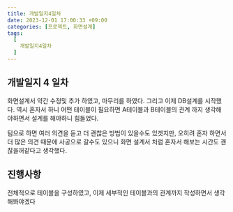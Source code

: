 ```yaml
---
title: 개발일지4일차
date: 2023-12-01 17:00:33 +09:00
categories: [프로젝트, 화면설계]
tags:
  [
    개발일지4일차
  ]
---
```


## 개발일지 4 일차
<p>화면설계서 약간 수정및 추가 하였고, 마무리를 하였다. 그리고 이제 DB설계를 시작했다. 역시 혼자서 하니 어떤 테이블이 필요하면 A테이블과 B테이블의 관계 까지 생각해야하면서 설계를 해야하니 힘들었다. </p>

<p>팀으로 하면 여러 의견을 듣고 더 괜찮은 방법이 있을수도 있겟지만, 오히려 혼자 하면서 더 많은 의견 때문에 사공으로 갈수도 있으니 화면 설계서 처럼 혼자서 해보는 시간도 괜찮을꺼같다고 생각했다.</p>


## 진행사항

<p>전체적으로 테이블을 구성하였고, 이제 세부적인 테이블과의 관계까지 작성하면서 생각 해봐야겠다</p>







